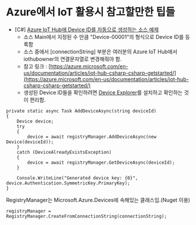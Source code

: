 # Azure에서 IoT 활용시 참고할만한 팁들

- [C#] [Azure IoT Hub에 Device ID를 자동으로 생성하는 소스 예제](/CreateDeviceIdentity/)
  - 소스 Main에서 지정된 수 만큼 "Device-00001"의 형식으로 Device ID를 등록함
  - 소스 중에서 [connectionString] 부분은 여러분의 Azure IoT Hub에서 iothubowner의 연결문자열로 변경해줘야 함.
  - 참고 링크 : [https://azure.microsoft.com/en-us/documentation/articles/iot-hub-csharp-csharp-getstarted/](https://azure.microsoft.com/en-us/documentation/articles/iot-hub-csharp-csharp-getstarted/)
  - 생성된 Device ID들을 확인하려면 [Device Explorer](https://github.com/Azure/azure-iot-sdks/tree/master/tools/DeviceExplorer)를 설치하고 확인하는 것이 편리함.
   
````
private static async Task AddDeviceAsync(string deviceId)
{
    Device device;
    try
    {
        device = await registryManager.AddDeviceAsync(new Device(deviceId));
    }
    catch (DeviceAlreadyExistsException)
    {
        device = await registryManager.GetDeviceAsync(deviceId);
    }

    Console.WriteLine("Generated device key: {0}", device.Authentication.SymmetricKey.PrimaryKey);
}
````

RegistryManager는 Microsoft.Azure.Devices에 속해있는 클래스임.(Nuget 이용)
````
registryManager = RegistryManager.CreateFromConnectionString(connectionString);
````